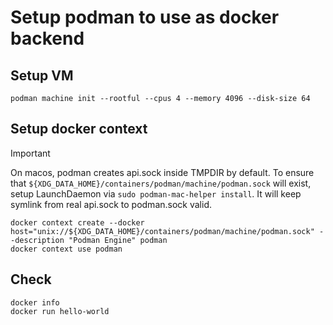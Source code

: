 # Setup podman to use as docker backend

## Setup VM

```shell
podman machine init --rootful --cpus 4 --memory 4096 --disk-size 64
```
## Setup docker context

> [!IMPORTANT]
> On macos, podman creates api.sock inside TMPDIR by default. To ensure that `${XDG_DATA_HOME}/containers/podman/machine/podman.sock` will exist, setup LaunchDaemon via `sudo podman-mac-helper install`. It will keep symlink from real api.sock to podman.sock valid.

```shell
docker context create --docker host="unix://${XDG_DATA_HOME}/containers/podman/machine/podman.sock" --description "Podman Engine" podman
docker context use podman
```

## Check

```shell
docker info
docker run hello-world
```

